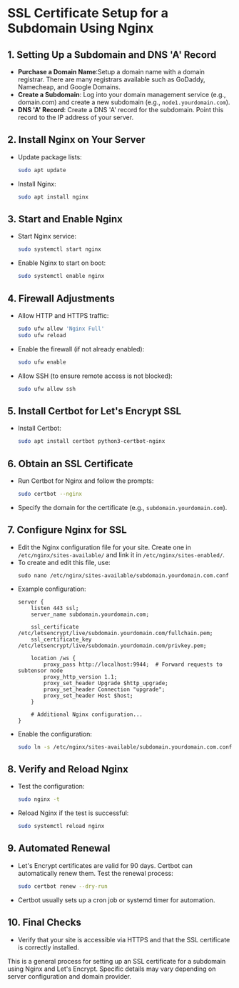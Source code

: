 
# SSL Certificate Setup for a Subdomain Using Nginx

## 1. Setting Up a Subdomain and DNS 'A' Record
- **Purchase a Domain Name**:Setup a domain name with a domain registrar. There are many registrars available such as GoDaddy, Namecheap, and Google Domains.
- **Create a Subdomain**: Log into your domain management service (e.g., domain.com) and create a new subdomain (e.g., `node1.yourdomain.com`).
- **DNS 'A' Record**: Create a DNS 'A' record for the subdomain. Point this record to the IP address of your server.

## 2. Install Nginx on Your Server
- Update package lists:
  ```bash
  sudo apt update
  ```
- Install Nginx:
  ```bash
  sudo apt install nginx
  ```

## 3. Start and Enable Nginx
- Start Nginx service:
  ```bash
  sudo systemctl start nginx
  ```
- Enable Nginx to start on boot:
  ```bash
  sudo systemctl enable nginx
  ```

## 4. Firewall Adjustments
- Allow HTTP and HTTPS traffic:
  ```bash
  sudo ufw allow 'Nginx Full'
  sudo ufw reload
  ```
- Enable the firewall (if not already enabled):
  ```bash
  sudo ufw enable
  ```
- Allow SSH (to ensure remote access is not blocked):
  ```bash
  sudo ufw allow ssh
  ```

## 5. Install Certbot for Let's Encrypt SSL
- Install Certbot:
  ```bash
  sudo apt install certbot python3-certbot-nginx
  ```

## 6. Obtain an SSL Certificate
- Run Certbot for Nginx and follow the prompts:
  ```bash
  sudo certbot --nginx
  ```
- Specify the domain for the certificate (e.g., `subdomain.yourdomain.com`).

## 7. Configure Nginx for SSL
- Edit the Nginx configuration file for your site. Create one in `/etc/nginx/sites-available/` and link it in `/etc/nginx/sites-enabled/`.
- To create and edit this file, use:
  ```
  sudo nano /etc/nginx/sites-available/subdomain.yourdomain.com.conf
  ```
- Example configuration: 
  ```
  server {
      listen 443 ssl;
      server_name subdomain.yourdomain.com;

      ssl_certificate /etc/letsencrypt/live/subdomain.yourdomain.com/fullchain.pem;
      ssl_certificate_key /etc/letsencrypt/live/subdomain.yourdomain.com/privkey.pem;

      location /ws {
          proxy_pass http://localhost:9944;  # Forward requests to subtensor node
          proxy_http_version 1.1;
          proxy_set_header Upgrade $http_upgrade;
          proxy_set_header Connection "upgrade";
          proxy_set_header Host $host;
      }

      # Additional Nginx configuration...
  }
  ```
- Enable the configuration:
  ```bash
  sudo ln -s /etc/nginx/sites-available/subdomain.yourdomain.com.conf /etc/nginx/sites-enabled/
  ```

## 8. Verify and Reload Nginx
- Test the configuration:
  ```bash
  sudo nginx -t
  ```
- Reload Nginx if the test is successful:
  ```bash
  sudo systemctl reload nginx
  ```

## 9. Automated Renewal
- Let's Encrypt certificates are valid for 90 days. Certbot can automatically renew them. Test the renewal process:
  ```bash
  sudo certbot renew --dry-run
  ```
- Certbot usually sets up a cron job or systemd timer for automation.

## 10. Final Checks
- Verify that your site is accessible via HTTPS and that the SSL certificate is correctly installed.

This is a general process for setting up an SSL certificate for a subdomain using Nginx and Let's Encrypt. Specific details may vary depending on server configuration and domain provider.
